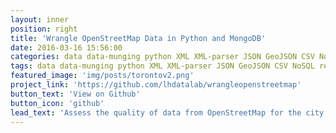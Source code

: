 ```yaml
---
layout: inner
position: right
title: 'Wrangle OpenStreetMap Data in Python and MongoDB'
date: 2016-03-16 15:56:00
categories: data data-munging python XML XML-parser JSON GeoJSON CSV NoSQL regular-expressions MongoDB aggregation-framework geospatial-indexes Toronto
tags: data data-munging python XML XML-parser JSON GeoJSON CSV NoSQL regular-expressions MongoDB aggregation-framework geospatial-indexes Toronto
featured_image: 'img/posts/torontov2.png'
project_link: 'https://github.com/lhdatalab/wrangleopenstreetmap'
button_text: 'View on Github'
button_icon: 'github'
lead_text: 'Assess the quality of data from OpenStreetMap for the city of Torornto, Canada using Python, and explore the city by querying the data in MongoDB.'
---
```

